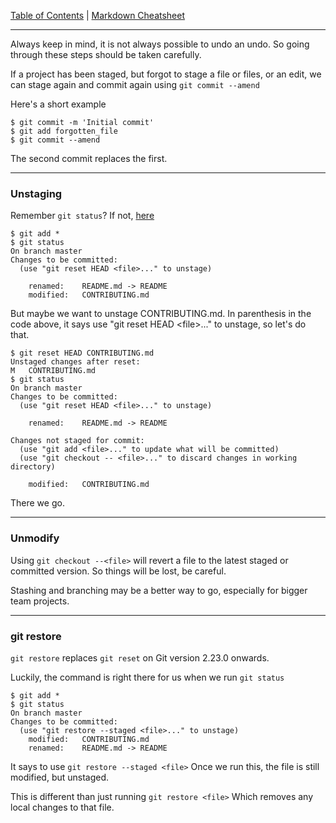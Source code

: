 [Table of Contents](../README.md) | [Markdown Cheatsheet](/Markdown%20Cheatsheet.md)
___

Always keep in mind, it is not always possible to undo an undo. So going through these steps should be taken carefully.

If a project has been staged, but forgot to stage a file or files, or an edit, we can stage again and commit again using 
`git commit --amend`

Here's a short example
```console
$ git commit -m 'Initial commit'
$ git add forgotten_file
$ git commit --amend
```

The second commit replaces the first.
___

### Unstaging

Remember `git status`? If not, [here](./git-started.md#git%20status)

```console
$ git add *
$ git status
On branch master
Changes to be committed:
  (use "git reset HEAD <file>..." to unstage)

    renamed:    README.md -> README
    modified:   CONTRIBUTING.md
```

But maybe we want to unstage CONTRIBUTING.md. In parenthesis in the code above, it says use "git reset HEAD \<file\>..." to unstage, so let's do that.

```console
$ git reset HEAD CONTRIBUTING.md
Unstaged changes after reset:
M	CONTRIBUTING.md
$ git status
On branch master
Changes to be committed:
  (use "git reset HEAD <file>..." to unstage)

    renamed:    README.md -> README

Changes not staged for commit:
  (use "git add <file>..." to update what will be committed)
  (use "git checkout -- <file>..." to discard changes in working directory)

    modified:   CONTRIBUTING.md
```

There we go.

____

### Unmodify

Using `git checkout --<file>` will revert a file to the latest staged or committed version. So things will be lost, be careful.

Stashing and branching may be a better way to go, especially for bigger team projects.

___
### git restore

`git restore` replaces `git reset` on Git version 2.23.0 onwards.

Luckily, the command is right there for us when we run `git status`
```console
$ git add *
$ git status
On branch master
Changes to be committed:
  (use "git restore --staged <file>..." to unstage)
	modified:   CONTRIBUTING.md
	renamed:    README.md -> README
```

It says to use `git restore --staged <file>`
Once we run this, the file is still modified, but unstaged.

This is different than just running `git restore <file>`
Which removes any local changes to that file.